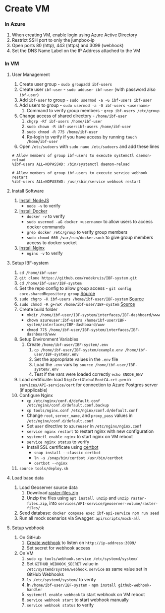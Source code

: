 # Create VM

### In Azure

1. When creating VM, enable login using Azure Active Directory
2. Restrict SSH port to only the jumpbox-ip
3. Open ports 80 (http), 443 (https) and 3099 (webhook)
4. Set the DNS Name Label on the IP Address attached to the VM

### In VM

1. User Management

   1. Create user group - `sudo groupadd ibf-users`
   2. Create user `ibf-user` - `sudo adduser ibf-user` (with password also `ibf-user`)
   3. Add `ibf-user` to group - `sudo usermod -a -G ibf-users ibf-user`
   4. Add users to group - `sudo usermod -a -G ibf-users <username>`
      1. Command to verify group members - `grep ibf-users /etc/group`
   5. Change access of shared directory - `/home/ibf-user`
      1. `chgrp -Rf ibf-users /home/ibf-user`
      2. `sudo chown -R ibf-user:ibf-users /home/ibf-user`
      3. `sudo chmod -R 775 /home/ibf-user`
      4. Re-login to verify if you have access by running
         `touch /home/ibf-user`
   6. Open `/etc/sudoers` with `sudo nano /etc/sudoers` and add these lines

   ```console
   # Allow members of group ibf-users to execute systemctl daemon-reload
   %ibf-users ALL=NOPASSWD: /bin/systemctl daemon-reload

   # Allow members of group ibf-users to execute service webhook restart
   %ibf-users ALL=NOPASSWD: /usr/sbin/service webhook restart
   ```

2. Install Software

   1. [Install NodeJS](https://github.com/nodesource/distributions/blob/master/README.md#installation-instructions)
      - `node -v` to verify
   2. [Install Docker](https://docs.docker.com/engine/install/ubuntu/#install-using-the-repository)
      - `docker -v` to verify
      - `sudo usermod -aG docker <username>` to allow users to access docker commands
      - `grep docker /etc/group` to verify group members
      - `sudo chmod 660 /var/run/docker.sock` to give group members access to docker socket
   3. [Install Nginx](https://nginx.org/en/linux_packages.html#Ubuntu)
      - `nginx -v` to verify

3. Setup IBF-system

   1. `cd /home/ibf-user`
   2. `git clone https://github.com/rodekruis/IBF-system.git`
   3. `cd /home/ibf-user/IBF-system`
   4. Set the repo config to allow group access -
      `git config core.sharedRepository group`
      [Source](https://stackoverflow.com/a/6448326/1753041)
   5. `sudo chgrp -R ibf-users /home/ibf-user/IBF-system`
      [Source](https://stackoverflow.com/a/6448326/1753041)
   6. `sudo chmod -R g+rwX /home/ibf-user/IBF-system`
      [Source](https://stackoverflow.com/a/6448326/1753041)
   7. Create build folder
      - `mkdir /home/ibf-user/IBF-system/interfaces/IBF-dashboard/www`
      - `chown azureuser:ibf-users /home/ibf-user/IBF-system/interfaces/IBF-dashboard/www`
      - `chmod 775 /home/ibf-user/IBF-system/interfaces/IBF-dashboard/www`
   8. Setup Environment Variables
      1. Create `/home/ibf-user/IBF-system/.env`
         1. `cp /home/ibf-user/IBF-system/example.env /home/ibf-user/IBF-system/.env`
         2. Set the appropriate values in the `.env` file
         3. Load the `.env` vars by `source /home/ibf-user/IBF-system/.env`
         4. Test if the vars were loaded correctly `echo $NODE_ENV`
   9. Load certificate: load `DigiCertGlobalRootCA.crt.pem` in `services/API-service/cert` for connection to Azure Postgres server (if applicable)
   10. Configure Nginx
       - `cp /etc/nginx/conf.d/default.conf /etc/nginx/conf.d/default.conf.backup`
       - `cp tools/nginx.conf /etc/nginx/conf.d/default.conf`
       - Change `root`, `server_name`, and `proxy_pass` values in `/etc/nginx/conf.d/default.conf`
       - Set `user` directive to `azureuser` in `/etc/nginx/nginx.conf`
       - `service nginx restart` to restart nginx with new configuration
       - `systemctl enable nginx` to start nginx on VM reboot
       - `service nginx status` to verify
       - Install SSL certificate using [certbot](https://certbot.eff.org/instructions?ws=nginx&os=ubuntufocal)
         - `snap install --classic certbot`
         - `ln -s /snap/bin/certbot /usr/bin/certbot`
         - `certbot --nginx`
   11. `source tools/deploy.sh`

4. Load base data

   1. Load Geoserver source data
      1. Download [raster-files.zip](https://510ibfsystem.blob.core.windows.net/rasters/raster-files.zip)
      2. Unzip the files using `apt install unzip` and `unzip raster-files.zip`, into `services/API-service/geoserver-volume/raster-files/`
   2. Seed database: `docker compose exec ibf-api-service npm run seed`
   3. Run all mock scenarios via Swagger: `api/scripts/mock-all`

5. Setup webhook

   1. On GitHub
      1. [Create webhook](https://github.com/rodekruis/IBF-system/settings/hooks) to
         listen on `http://ip-address:3099/`
      2. Set secret for webhook access
   2. On VM
      1. `sudo cp tools/webhook.service /etc/systemd/system/`
      2. Set `GITHUB_WEBHOOK_SECRET` value in `/etc/systemd/system/webhook.service` as same value set in GitHub Webhooks
      3. `ls /etc/systemd/system/` to verify
      4. In `/home/ibf-user/IBF-system` - `npm install github-webhook-handler`
      5. `systemctl enable webhook` to start webhook on VM reboot
      6. `service webhook start` to start webhook manually
      7. `service webhook status` to verify
